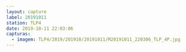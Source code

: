 ```yaml
---
layout: capture
label: 20191011
station: TLP4
date: 2019-10-11 22:03:06
capturas:
  - imagem: TLP4/2019/201910/20191011/M20191011_220306_TLP_4P.jpg
---
```

